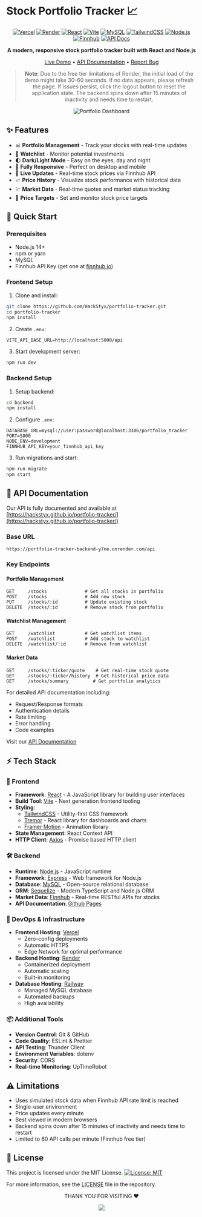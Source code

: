 # Stock Portfolio Tracker 📈

<div align="center">

[![Vercel](https://img.shields.io/badge/Vercel-000000?style=for-the-badge&logo=vercel&logoColor=white)](https://portfolio-tracker-hackstyx.vercel.app)
[![Render](https://img.shields.io/badge/Render-46E3B7?style=for-the-badge&logo=render&logoColor=white)](https://portfolio-tracker-backend-y7ne.onrender.com/api)
[![React](https://img.shields.io/badge/React-20232A?style=for-the-badge&logo=react&logoColor=61DAFB)](https://reactjs.org/)
[![Vite](https://img.shields.io/badge/Vite-646CFF?style=for-the-badge&logo=vite&logoColor=white)](https://vitejs.dev/)
[![MySQL](https://img.shields.io/badge/MySQL-4479A1?style=for-the-badge&logo=mysql&logoColor=white)](https://www.mysql.com/)
[![TailwindCSS](https://img.shields.io/badge/Tailwind_CSS-38B2AC?style=for-the-badge&logo=tailwind-css&logoColor=white)](https://tailwindcss.com/)
[![Node.js](https://img.shields.io/badge/Node.js-339933?style=for-the-badge&logo=nodedotjs&logoColor=white)](https://nodejs.org/)
[![Finnhub](https://img.shields.io/badge/Finnhub-1B1B1B?style=for-the-badge&logo=data:image/svg+xml;base64,PHN2ZyB4bWxucz0iaHR0cDovL3d3dy53My5vcmcvMjAwMC9zdmciIHdpZHRoPSIyNCIgaGVpZ2h0PSIyNCIgdmlld0JveD0iMCAwIDI0IDI0IiBmaWxsPSJub25lIiBzdHJva2U9IiNmZmZmZmYiIHN0cm9rZS13aWR0aD0iMiIgc3Ryb2tlLWxpbmVjYXA9InJvdW5kIiBzdHJva2UtbGluZWpvaW49InJvdW5kIj48cGF0aCBkPSJNMyA2aDJsMTUgMk0xNyA2djE0TTcgMTZoMTAiLz48L3N2Zz4=)](https://finnhub.io/)
[![API Docs](https://img.shields.io/badge/API_Docs-000000?style=for-the-badge&logo=github&logoColor=white)](https://hackstyx.github.io/portfolio-tracker/)

<p align="center">
  <strong>A modern, responsive stock portfolio tracker built with React and Node.js</strong>
</p>

[Live Demo](https://portfolio-tracker-hackstyx.vercel.app) • [API Documentation](https://hackstyx.github.io/portfolio-tracker/) • [Report Bug](https://github.com/HackStyx/portfolio-tracker/issues)

> **Note**: Due to the free tier limitations of Render, the initial load of the demo might take 30-60 seconds. If no data appears, please refresh the page. If issues persist, click the logout button to reset the application state. The backend spins down after 15 minutes of inactivity and needs time to restart.

![Portfolio Dashboard](https://github.com/user-attachments/assets/c18f253c-2ac2-4df9-8025-c91858b74237)

</div>

## ✨ Features

- 📊 **Portfolio Management** - Track your stocks with real-time updates
- 👀 **Watchlist** - Monitor potential investments
- 🌓 **Dark/Light Mode** - Easy on the eyes, day and night
- 📱 **Fully Responsive** - Perfect on desktop and mobile
- 🔄 **Live Updates** - Real-time stock prices via Finnhub API
- 📈 **Price History** - Visualize stock performance with historical data
- 💹 **Market Data** - Real-time quotes and market status tracking
- 🎯 **Price Targets** - Set and monitor stock price targets

## 🚀 Quick Start

### Prerequisites

- Node.js 14+
- npm or yarn
- MySQL
- Finnhub API Key (get one at [finnhub.io](https://finnhub.io/))

### Frontend Setup

1. Clone and install:
```bash
git clone https://github.com/HackStyx/portfolio-tracker.git
cd portfolio-tracker
npm install
```

2. Create `.env`:
```env
VITE_API_BASE_URL=http://localhost:5000/api
```

3. Start development server:
```bash
npm run dev
```

### Backend Setup

1. Setup backend:
```bash
cd backend
npm install
```

2. Configure `.env`:
```env
DATABASE_URL=mysql://user:password@localhost:3306/portfolio_tracker
PORT=5000
NODE_ENV=development
FINNHUB_API_KEY=your_finnhub_api_key
```

3. Run migrations and start:
```bash
npm run migrate
npm start
```

## 🔌 API Documentation

Our API is fully documented and available at [https://hackstyx.github.io/portfolio-tracker/](https://hackstyx.github.io/portfolio-tracker/)

### Base URL
```
https://portfolio-tracker-backend-y7ne.onrender.com/api
```

### Key Endpoints

#### Portfolio Management
```http
GET     /stocks              # Get all stocks in portfolio
POST    /stocks              # Add new stock
PUT     /stocks/:id          # Update existing stock
DELETE  /stocks/:id          # Remove stock from portfolio
```

#### Watchlist Management
```http
GET     /watchlist           # Get watchlist items
POST    /watchlist           # Add stock to watchlist
DELETE  /watchlist/:id       # Remove from watchlist
```

#### Market Data
```http
GET     /stocks/:ticker/quote    # Get real-time stock quote
GET     /stocks/:ticker/history  # Get historical price data
GET     /stocks/summary         # Get portfolio analytics
```

For detailed API documentation including:
- Request/Response formats
- Authentication details
- Rate limiting
- Error handling
- Code examples

Visit our [API Documentation](https://hackstyx.github.io/portfolio-tracker/)

## ⚡️ Tech Stack

### 🎨 Frontend
- **Framework**: [React](https://reactjs.org/) - A JavaScript library for building user interfaces
- **Build Tool**: [Vite](https://vitejs.dev/) - Next generation frontend tooling
- **Styling**: 
  - [TailwindCSS](https://tailwindcss.com/) - Utility-first CSS framework
  - [Tremor](https://www.tremor.so/) - React library for dashboards and charts
  - [Framer Motion](https://www.framer.com/motion/) - Animation library
- **State Management**: React Context API
- **HTTP Client**: [Axios](https://axios-http.com/) - Promise based HTTP client

### 🛠 Backend
- **Runtime**: [Node.js](https://nodejs.org/) - JavaScript runtime
- **Framework**: [Express](https://expressjs.com/) - Web framework for Node.js
- **Database**: [MySQL](https://www.mysql.com/) - Open-source relational database
- **ORM**: [Sequelize](https://sequelize.org/) - Modern TypeScript and Node.js ORM
- **Market Data**: [Finnhub](https://finnhub.io/) - Real-time RESTful APIs for stocks
- **API Documentation**: [Github Pages](https://hackstyx.github.io/portfolio-tracker/)

### 🚀 DevOps & Infrastructure
- **Frontend Hosting**: [Vercel](https://vercel.com/)
  - Zero-config deployments
  - Automatic HTTPS
  - Edge Network for optimal performance
- **Backend Hosting**: [Render](https://render.com/)
  - Containerized deployment
  - Automatic scaling
  - Built-in monitoring
- **Database Hosting**: [Railway](https://railway.app/)
  - Managed MySQL database
  - Automated backups
  - High availability

### 📦 Additional Tools
- **Version Control**: Git & GitHub
- **Code Quality**: ESLint & Prettier
- **API Testing**: Thunder Client
- **Environment Variables**: dotenv
- **Security**: CORS
- **Real-time Monitoring**: UpTimeRobot

## ⚠️ Limitations

- Uses simulated stock data when Finnhub API rate limit is reached
- Single-user environment
- Price updates every minute
- Best viewed in modern browsers
- Backend spins down after 15 minutes of inactivity and needs time to restart
- Limited to 60 API calls per minute (Finnhub free tier)

## 📄 License

This project is licensed under the MIT License.
[![License: MIT](https://img.shields.io/badge/License-MIT-yellow.svg)](https://opensource.org/licenses/MIT)

For more information, see the [LICENSE](LICENSE) file in the repository.



<div align="center">
  <p>THANK YOU FOR VISITING ❤️</p>
</div>

<p align="center">
	<img src="https://raw.githubusercontent.com/catppuccin/catppuccin/main/assets/footers/gray0_ctp_on_line.svg?sanitize=true" />
</p>
